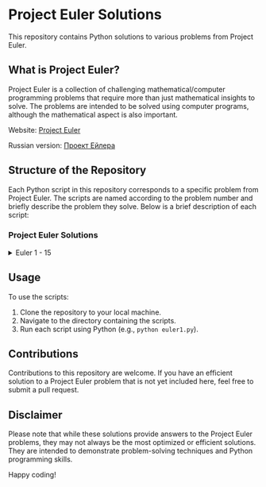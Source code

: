 # Project Euler Solutions

This repository contains Python solutions to various problems from Project Euler.

## What is Project Euler?

Project Euler is a collection of challenging mathematical/computer programming problems that require more than just
mathematical insights to solve. The problems are intended to be solved using computer programs, although the
mathematical aspect is also important.

Website: [Project Euler](https://projecteuler.net/)

Russian version: [Проект Ейлера](https://euler.jakumo.org)

## Structure of the Repository

Each Python script in this repository corresponds to a specific problem from Project Euler. The scripts are named
according to the problem number and briefly describe the problem they solve. Below is a brief description of each
script:
### Project Euler Solutions

<details>
  <summary>Euler 1 - 15 </summary>

1. **[euler1.py](https://github.com/BillShalker/Euler/blob/main/%5B1-15%5D/euler1.py)**: Calculates the sum of all multiples of 3 or 5 below 1000.
2. **[euler2.py](https://github.com/BillShalker/Euler/blob/main/%5B1-15%5D/euler2.py)**: Finds the sum of even-valued terms in the Fibonacci sequence whose values do not exceed four million.
3. **[euler3.py](https://github.com/BillShalker/Euler/blob/main/%5B1-15%5D/euler3.py)**: Finds the largest prime factor of a given number.
4. **[euler4.py](https://github.com/BillShalker/Euler/blob/main/%5B1-15%5D/euler4.py)**: Finds the largest palindrome product of two 3-digit numbers.
5. **[euler5.py](https://github.com/BillShalker/Euler/blob/main/%5B1-15%5D/euler5.py)**: Finds the smallest positive number evenly divisible by all numbers from 1 to 20.
6. **[euler6.py](https://github.com/BillShalker/Euler/blob/main/%5B1-15%5D/euler6.py)**: Calculates the difference between the square of the sum and the sum of squares of the first 100 natural numbers.
7. **[euler7.py](https://github.com/BillShalker/Euler/blob/main/%5B1-15%5D/euler7.py)**: Generates the nth prime number.
8. **[euler8.py](https://github.com/BillShalker/Euler/blob/main/%5B1-15%5D/euler8.py)**: Finds the largest product of 13 adjacent digits in a given number.
9. **[euler9.py](https://github.com/BillShalker/Euler/blob/main/%5B1-15%5D/euler9.py)**: Finds a Pythagorean triplet whose sum equals a given number.
10. **[euler10.py](https://github.com/BillShalker/Euler/blob/main/%5B1-15%5D/euler10.py)**: Finds sum of all prime numbers below a given limit.
11. **[euler11.py](https://github.com/BillShalker/Euler/blob/main/%5B1-15%5D/euler11.py)**: Finds the largest product of four adjacent numbers in the same direction.
12. **[euler12.py](https://github.com/BillShalker/Euler/blob/main/%5B1-15%5D/euler12.py)**: Finds the first triangle number to have over N divisors.
13. **[euler13.py](https://github.com/BillShalker/Euler/blob/main/%5B1-15%5D/euler13.py)**: Script calculates the sum of the first ten digits of a large number provided as a string.

</details>

## Usage

To use the scripts:

1. Clone the repository to your local machine.
2. Navigate to the directory containing the scripts.
3. Run each script using Python (e.g., `python euler1.py`).

## Contributions

Contributions to this repository are welcome. If you have an efficient solution to a Project Euler problem that is not
yet included here, feel free to submit a pull request.

## Disclaimer

Please note that while these solutions provide answers to the Project Euler problems, they may not always be the most
optimized or efficient solutions. They are intended to demonstrate problem-solving techniques and Python programming
skills.

Happy coding!
